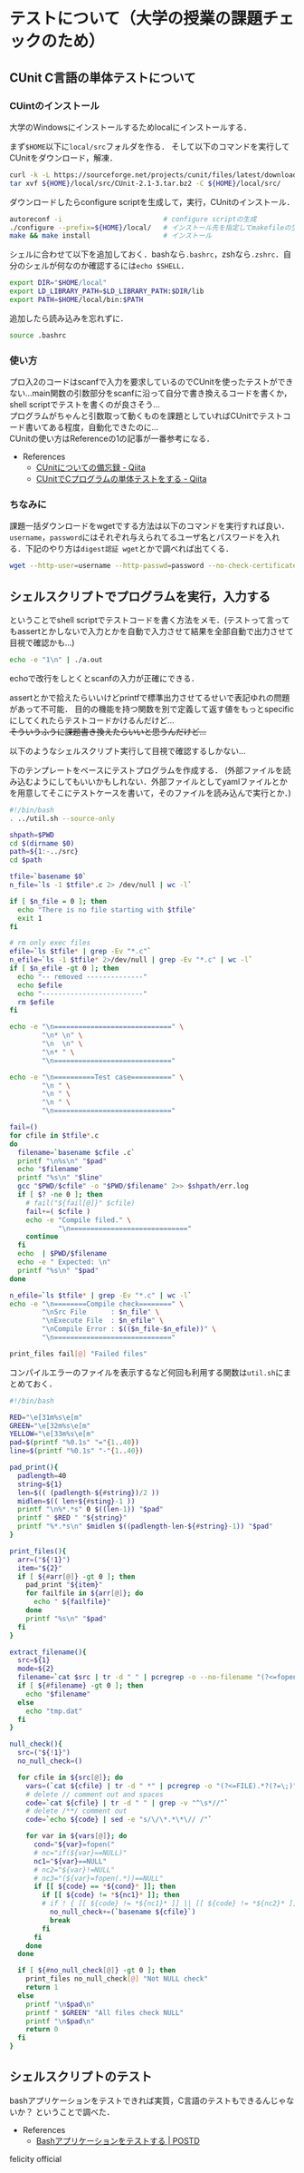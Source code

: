 # テストについて（大学の授業の課題チェックのため）

## CUnit C言語の単体テストについて

### CUintのインストール

大学のWindowsにインストールするためlocalにインストールする．

まず`$HOME`以下に`local/src`フォルダを作る．
そして以下のコマンドを実行してCUnitをダウンロード，解凍．

```bash
curl -k -L https://sourceforge.net/projects/cunit/files/latest/download -o ${HOME}/local/src/CUnit-2.1-3.tar.bz2
tar xvf ${HOME}/local/src/CUnit-2.1-3.tar.bz2 -C ${HOME}/local/src/
```

ダウンロードしたらconfigure scriptを生成して，実行，CUnitのインストール．

```bash
autoreconf -i                         # configure scriptの生成
./configure --prefix=${HOME}/local/   # インストール先を指定してmakefileの生成
make && make install                  # インストール
```

シェルに合わせて以下を追加しておく．bashなら`.bashrc`，zshなら`.zshrc`．自分のシェルが何なのか確認するには`echo $SHELL`．

```bash
export DIR="$HOME/local"
export LD_LIBRARY_PATH=$LD_LIBRARY_PATH:$DIR/lib
export PATH=$HOME/local/bin:$PATH
```

追加したら読み込みを忘れずに．

```bash
source .bashrc
```

### 使い方

プロ入2のコードはscanfで入力を要求しているのでCUnitを使ったテストができない...main関数の引数部分をscanfに沿って自分で書き換えるコードを書くか，shell scriptでテストを書くのが良さそう... \
プログラムがちゃんと引数取って動くものを課題としていればCUnitでテストコード書いてある程度，自動化できたのに... \
CUnitの使い方はReferenceの1の記事が一番参考になる．

* References
  * [CUnitについての備忘録 - Qiita](https://qiita.com/from_chc/items/db771bef1e83fc00783a)
  * [CUnitでCプログラムの単体テストをする - Qiita](https://qiita.com/muniere/items/ff9a984ed7e51eee7112)

### ちなみに

課題一括ダウンロードをwgetでする方法は以下のコマンドを実行すれば良い．`username`，`password`にはそれぞれ与えられてるユーザ名とパスワードを入れる．下記のやり方は`digest認証 wget`とかで調べれば出てくる．

```bash
wget --http-user=username --http-passwd=password --no-check-certificate https://url/to/download
```

## シェルスクリプトでプログラムを実行，入力する

ということでshell scriptでテストコードを書く方法をメモ．(テストって言ってもassertとかしないで入力とかを自動で入力させて結果を全部自動で出力させて目視で確認かも...)

```bash
echo -e "1\n" | ./a.out
```

echoで改行をしとくとscanfの入力が正確にできる．

assertとかで拾えたらいいけどprintfで標準出力させてるせいで表記ゆれの問題があって不可能．
目的の機能を持つ関数を別で定義して返す値をもっとspecificにしてくれたらテストコードかけるんだけど... \
~~そういうふうに課題書き換えたらいいと思うんだけど...~~

以下のようなシェルスクリプト実行して目視で確認するしかない...

下のテンプレートをベースにテストプログラムを作成する．
(外部ファイルを読み込むようにしてもいいかもしれない．外部ファイルとしてyamlファイルとかを用意してそこにテストケースを書いて，そのファイルを読み込んで実行とか．)

```bash
#!/bin/bash
. ../util.sh --source-only

shpath=$PWD
cd $(dirname $0)
path=${1:-../src}
cd $path

tfile=`basename $0`
n_file=`ls -1 $tfile*.c 2> /dev/null | wc -l`

if [ $n_file = 0 ]; then
  echo "There is no file starting with $tfile"
  exit 1
fi

# rm only exec files
efile=`ls $tfile* | grep -Ev "*.c"`
n_efile=`ls -1 $tfile* 2>/dev/null | grep -Ev "*.c" | wc -l`
if [ $n_efile -gt 0 ]; then
  echo "-- removed --------------"
  echo $efile
  echo "-------------------------"
  rm $efile
fi

echo -e "\n=============================" \
        "\n* \n" \
        "\n  \n" \
        "\n* " \
        "\n============================="

echo -e "\n==========Test case==========" \
        "\n " \
        "\n " \
        "\n " \
        "\n============================="

fail=()
for cfile in $tfile*.c
do
  filename=`basename $cfile .c`
  printf "\n%s\n" "$pad"
  echo "$filename"
  printf "%s\n" "$line"
  gcc "$PWD/$cfile" -o "$PWD/$filename" 2>> $shpath/err.log
  if [ $? -ne 0 ]; then
    # fail("${fail[@]}" $cfile)
    fail+=( $cfile )
    echo -e "Compile filed." \
            "\n============================="
    continue
  fi
  echo  | $PWD/$filename
  echo -e " Expected: \n"
  printf "%s\n" "$pad"
done

n_efile=`ls $tfile* | grep -Ev "*.c" | wc -l`
echo -e "\n========Compile check========" \
        "\nSrc File      : $n_file" \
        "\nExecute File  : $n_efile" \
        "\nCompile Error : $(($n_file-$n_efile))" \
        "\n============================="

print_files fail[@] "Failed files"
```

コンパイルエラーのファイルを表示するなど何回も利用する関数は`util.sh`にまとめておく．

```bash
#!/bin/bash

RED="\e[31m%s\e[m"
GREEN="\e[32m%s\e[m"
YELLOW="\e[33m%s\e[m"
pad=$(printf "%0.1s" "="{1..40})
line=$(printf "%0.1s" "-"{1..40})

pad_print(){
  padlength=40
  string=${1}
  len=$(( (padlength-${#string})/2 ))
  midlen=$(( len+${#sting}-1 ))
  printf "\n%*.*s" 0 $((len-1)) "$pad"
  printf " $RED " "${string}"
  printf "%*.*s\n" $midlen $((padlength-len-${#string}-1)) "$pad"
}

print_files(){
  arr=("${!1}")
  item="${2}"
  if [ ${#arr[@]} -gt 0 ]; then
    pad_print "${item}"
    for failfile in ${arr[@]}; do
      echo " ${failfile}"
    done
    printf "%s\n" "$pad"
  fi
}

extract_filename(){
  src=${1}
  mode=${2}
  filename=`cat $src | tr -d " " | pcregrep -o --no-filename "(?<=fopen\(\").*?(?=\",\"$mode\"\))"`
  if [ ${#filename} -gt 0 ]; then
    echo "$filename"
  else
    echo "tmp.dat"
  fi
}

null_check(){
  src=("${!1}")
  no_null_check=()

  for cfile in ${src[@]}; do
    vars=(`cat ${cfile} | tr -d " *" | pcregrep -o "(?<=FILE).*?(?=\;)" | tr "," " "`)
    # delete // comment out and spaces
    code=`cat ${cfile} | tr -d " " | grep -v "^\s*//"`
    # delete /**/ comment out
    code=`echo ${code} | sed -e "s/\/\*.*\*\// /"`

    for var in ${vars[@]}; do
      cond="${var}=fopen("
      # nc="if(${var}==NULL)"
      nc1="${var}==NULL"
      # nc2="${var}!=NULL"
      # nc3="(${var}=fopen(.*))==NULL"
      if [[ ${code} == *${cond}* ]]; then
        if [[ ${code} != *${nc1}* ]]; then
        # if ! { [[ ${code} != *${nc1}* ]] || [[ ${code} != *${nc2}* ]]; }; then
          no_null_check+=(`basename ${cfile}`)
          break
        fi
      fi
    done
  done

  if [ ${#no_null_check[@]} -gt 0 ]; then
    print_files no_null_check[@] "Not NULL check"
    return 1
  else
    printf "\n$pad\n"
    printf " $GREEN" "All files check NULL"
    printf "\n$pad\n"
    return 0
  fi
}
```

## シェルスクリプトのテスト

bashアプリケーションをテストできれば実質，C言語のテストもできるんじゃないか？
ということで調べた．

* References
  * [Bashアプリケーションをテストする | POSTD](https://postd.cc/bash%E3%82%A2%E3%83%97%E3%83%AA%E3%82%B1%E3%83%BC%E3%82%B7%E3%83%A7%E3%83%B3%E3%82%92%E3%83%86%E3%82%B9%E3%83%88%E3%81%99%E3%82%8B/)


felicity official
